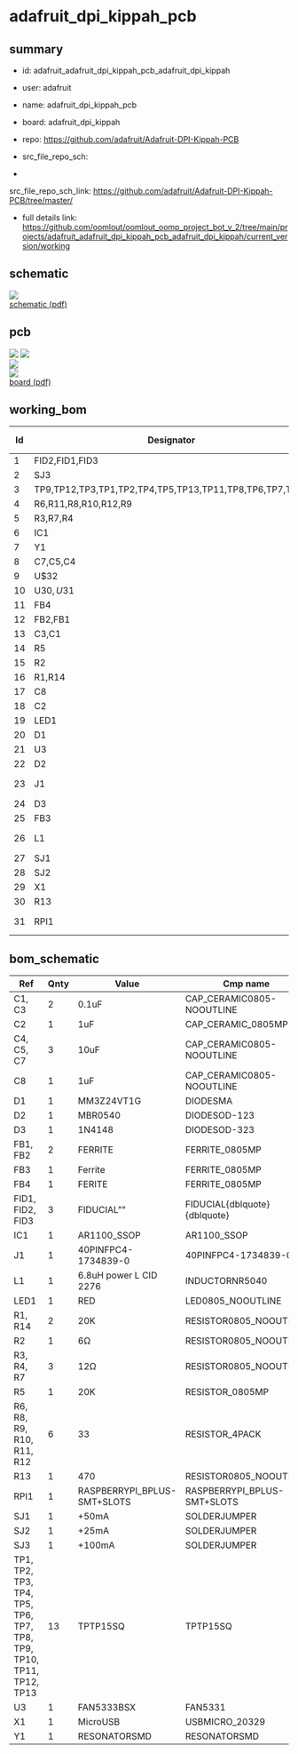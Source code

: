# adafruit_dpi_kippah_pcb
 
## summary 
* id: adafruit_adafruit_dpi_kippah_pcb_adafruit_dpi_kippah
* user: adafruit
* name: adafruit_dpi_kippah_pcb
* board: adafruit_dpi_kippah
* repo: https://github.com/adafruit/Adafruit-DPI-Kippah-PCB



* src_file_repo_sch: 
*
 src_file_repo_sch_link: https://github.com/adafruit/Adafruit-DPI-Kippah-PCB/tree/master/
* full details link: https://github.com/oomlout/oomlout_oomp_project_bot_v_2/tree/main/projects/adafruit_adafruit_dpi_kippah_pcb_adafruit_dpi_kippah/current_version/working  

## schematic  
![](working_schematic_600.png)  
[schematic (pdf)](working_schematic.pdf)  

## pcb  
![](working_3d_600.png) 
![](working_3d_front_600.png)  
![](working_3d_back_600.png)  
![](working_600.png)  
[board (pdf)](working.pdf)  

## working_bom
| Id | Designator | Footprint | Quantity | Designation | Supplier and ref |  | None | 
| --- | --- | --- | --- | --- | --- | --- | --- | 
| 1 | FID2,FID1,FID3 | FIDUCIAL_1MM | 3 | FIDUCIAL" |  |  | [''] | 
| 2 | SJ3 | SOLDERJUMPER_ARROW_NOPASTE | 1 | +100mA |  |  | [''] | 
| 3 | TP9,TP12,TP3,TP1,TP2,TP4,TP5,TP13,TP11,TP8,TP6,TP7,TP10 | TP15SQ | 13 | TPTP15SQ |  |  | [''] | 
| 4 | R6,R11,R8,R10,R12,R9 | RESPACK_4X0603 | 6 | 33 |  |  | [''] | 
| 5 | R3,R7,R4 | 0805-NO | 3 | 12Ω |  |  | [''] | 
| 6 | IC1 | TSSOP20-5.3MMBODY | 1 | AR1100_SSOP |  |  | [''] | 
| 7 | Y1 | RESONATOR-SMD | 1 | 12MHz |  |  | [''] | 
| 8 | C7,C5,C4 | 0805-NO | 3 | 10uF |  |  | [''] | 
| 9 | U$32 | PCBFEAT-REV-040 | 1 |  |  |  | [''] | 
| 10 | U$30,U$31 | ADAFRUIT_TEXT_30MM | 2 |  |  |  | [''] | 
| 11 | FB4 | _0805MP | 1 | FERITE |  |  | [''] | 
| 12 | FB2,FB1 | _0805MP | 2 | FERRITE |  |  | [''] | 
| 13 | C3,C1 | 0805-NO | 2 | 0.1uF |  |  | [''] | 
| 14 | R5 | _0805MP | 1 | 20K |  |  | [''] | 
| 15 | R2 | 0805-NO | 1 | 6Ω |  |  | [''] | 
| 16 | R1,R14 | 0805-NO | 2 | 20K |  |  | [''] | 
| 17 | C8 | 0805-NO | 1 | 1uF |  |  | [''] | 
| 18 | C2 | _0805MP | 1 | 1uF |  |  | [''] | 
| 19 | LED1 | CHIPLED_0805_NOOUTLINE | 1 | RED |  |  | [''] | 
| 20 | D1 | SMADIODE | 1 | MM3Z24VT1G |  |  | [''] | 
| 21 | U3 | SOT23-5@1 | 1 | FAN5333BSX |  |  | [''] | 
| 22 | D2 | SOD-123 | 1 | MBR0540 |  |  | [''] | 
| 23 | J1 | 4-1734839-0 | 1 | 40PINFPCM4-1734839-0 |  |  | [''] | 
| 24 | D3 | SOD-323 | 1 | 1N4148 |  |  | [''] | 
| 25 | FB3 | _0805MP | 1 | Ferrite |  |  | [''] | 
| 26 | L1 | INDUCTOR_5X5MM_NR5040_NOTHERMALS | 1 | 6.8uH power L CID 2276 |  |  | [''] | 
| 27 | SJ1 | SOLDERJUMPER_ARROW_NOPASTE | 1 | +50mA |  |  | [''] | 
| 28 | SJ2 | SOLDERJUMPER_ARROW_NOPASTE | 1 | +25mA |  |  | [''] | 
| 29 | X1 | 4UCONN_20329 | 1 | MicroUSB |  |  | [''] | 
| 30 | R13 | 0805-NO | 1 | 470 |  |  | [''] | 
| 31 | RPI1 | PI_HAT_SMT_SLOTS | 1 | RASPBERRYPI_BPLUS-SMT+SLOTS |  |  | [''] | 


## bom_schematic
| Ref | Qnty | Value | Cmp name | Footprint | Description | Vendor | DNP | 
| --- | --- | --- | --- | --- | --- | --- | --- | 
| C1, C3 | 2 | 0.1uF | CAP_CERAMIC0805-NOOUTLINE | working:0805-NO |  |  |  | 
| C2 | 1 | 1uF | CAP_CERAMIC_0805MP | working:_0805MP |  |  |  | 
| C4, C5, C7 | 3 | 10uF | CAP_CERAMIC0805-NOOUTLINE | working:0805-NO |  |  |  | 
| C8 | 1 | 1uF | CAP_CERAMIC0805-NOOUTLINE | working:0805-NO |  |  |  | 
| D1 | 1 | MM3Z24VT1G | DIODESMA | working:SMADIODE |  |  |  | 
| D2 | 1 | MBR0540 | DIODESOD-123 | working:SOD-123 |  |  |  | 
| D3 | 1 | 1N4148 | DIODESOD-323 | working:SOD-323 |  |  |  | 
| FB1, FB2 | 2 | FERRITE | FERRITE_0805MP | working:_0805MP |  |  |  | 
| FB3 | 1 | Ferrite | FERRITE_0805MP | working:_0805MP |  |  |  | 
| FB4 | 1 | FERITE | FERRITE_0805MP | working:_0805MP |  |  |  | 
| FID1, FID2, FID3 | 3 | FIDUCIAL"" | FIDUCIAL{dblquote}{dblquote} | working:FIDUCIAL_1MM |  |  |  | 
| IC1 | 1 | AR1100_SSOP | AR1100_SSOP | working:TSSOP20-5.3MMBODY |  |  |  | 
| J1 | 1 | 40PINFPC4-1734839-0 | 40PINFPC4-1734839-0 | working:4-1734839-0 |  |  |  | 
| L1 | 1 | 6.8uH power L CID 2276 | INDUCTORNR5040 | working:INDUCTOR_5X5MM_NR5040_NOTHERMALS |  |  |  | 
| LED1 | 1 | RED | LED0805_NOOUTLINE | working:CHIPLED_0805_NOOUTLINE |  |  |  | 
| R1, R14 | 2 | 20K | RESISTOR0805_NOOUTLINE | working:0805-NO |  |  |  | 
| R2 | 1 | 6Ω | RESISTOR0805_NOOUTLINE | working:0805-NO |  |  |  | 
| R3, R4, R7 | 3 | 12Ω | RESISTOR0805_NOOUTLINE | working:0805-NO |  |  |  | 
| R5 | 1 | 20K | RESISTOR_0805MP | working:_0805MP |  |  |  | 
| R6, R8, R9, R10, R11, R12 | 6 | 33 | RESISTOR_4PACK | working:RESPACK_4X0603 |  |  |  | 
| R13 | 1 | 470 | RESISTOR0805_NOOUTLINE | working:0805-NO |  |  |  | 
| RPI1 | 1 | RASPBERRYPI_BPLUS-SMT+SLOTS | RASPBERRYPI_BPLUS-SMT+SLOTS | working:PI_HAT_SMT_SLOTS |  |  |  | 
| SJ1 | 1 | +50mA | SOLDERJUMPER | working:SOLDERJUMPER_ARROW_NOPASTE |  |  |  | 
| SJ2 | 1 | +25mA | SOLDERJUMPER | working:SOLDERJUMPER_ARROW_NOPASTE |  |  |  | 
| SJ3 | 1 | +100mA | SOLDERJUMPER | working:SOLDERJUMPER_ARROW_NOPASTE |  |  |  | 
| TP1, TP2, TP3, TP4, TP5, TP6, TP7, TP8, TP9, TP10, TP11, TP12, TP13 | 13 | TPTP15SQ | TPTP15SQ | working:TP15SQ |  |  |  | 
| U3 | 1 | FAN5333BSX | FAN5331 | working:SOT23-5@1 |  |  |  | 
| X1 | 1 | MicroUSB | USBMICRO_20329 | working:4UCONN_20329 |  |  |  | 
| Y1 | 1 | RESONATORSMD | RESONATORSMD | working:RESONATOR-SMD |  |  |  | 



